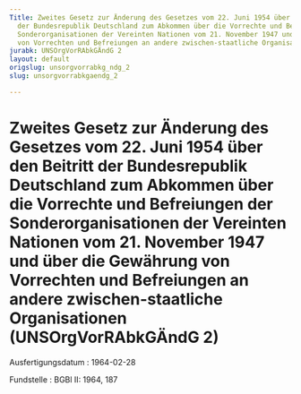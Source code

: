 ```yaml
---
Title: Zweites Gesetz zur Änderung des Gesetzes vom 22. Juni 1954 über den Beitritt
  der Bundesrepublik Deutschland zum Abkommen über die Vorrechte und Befreiungen der
  Sonderorganisationen der Vereinten Nationen vom 21. November 1947 und über die Gewährung
  von Vorrechten und Befreiungen an andere zwischen-staatliche Organisationen
jurabk: UNSOrgVorRAbkGÄndG 2
layout: default
origslug: unsorgvorrabkg_ndg_2
slug: unsorgvorrabkgaendg_2

---
```


# Zweites Gesetz zur Änderung des Gesetzes vom 22. Juni 1954 über den Beitritt der Bundesrepublik Deutschland zum Abkommen über die Vorrechte und Befreiungen der Sonderorganisationen der Vereinten Nationen vom 21. November 1947 und über die Gewährung von Vorrechten und Befreiungen an andere zwischen-staatliche Organisationen (UNSOrgVorRAbkGÄndG 2)

Ausfertigungsdatum
:   1964-02-28

Fundstelle
:   BGBl II: 1964, 187

